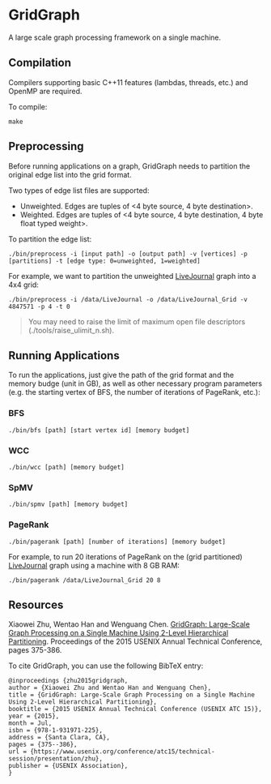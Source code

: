# GridGraph
A large scale graph processing framework on a single machine.

## Compilation
Compilers supporting basic C++11 features (lambdas, threads, etc.) and OpenMP
are required.

To compile:
```
make
```

## Preprocessing
Before running applications on a graph, GridGraph needs to partition the
original edge list into the grid format.

Two types of edge list files are supported:
- Unweighted. Edges are tuples of <4 byte source, 4 byte destination>.
- Weighted. Edges are tuples of <4 byte source, 4 byte destination, 4 byte
  float typed weight>.

To partition the edge list:
```
./bin/preprocess -i [input path] -o [output path] -v [vertices] -p [partitions] -t [edge type: 0=unweighted, 1=weighted]
```
For example, we want to partition the unweighted
[LiveJournal](http://snap.stanford.edu/data/soc-LiveJournal1.html) graph into a
4x4 grid:
```
./bin/preprocess -i /data/LiveJournal -o /data/LiveJournal_Grid -v 4847571 -p 4 -t 0
```

> You may need to raise the limit of maximum open file descriptors
> (./tools/raise\_ulimit\_n.sh).

## Running Applications
To run the applications, just give the path of the grid format and the memory
budge (unit in GB), as well as other necessary program parameters (e.g. the
starting vertex of BFS, the number of iterations of PageRank, etc.):

### BFS
```
./bin/bfs [path] [start vertex id] [memory budget]
```

### WCC
```
./bin/wcc [path] [memory budget]
```

### SpMV
```
./bin/spmv [path] [memory budget]
```

### PageRank
```
./bin/pagerank [path] [number of iterations] [memory budget]
```

For example, to run 20 iterations of PageRank on the (grid partitioned)
[LiveJournal](http://snap.stanford.edu/data/soc-LiveJournal1.html) graph using
a machine with 8 GB RAM:
```
./bin/pagerank /data/LiveJournal_Grid 20 8
```

## Resources
Xiaowei Zhu, Wentao Han and Wenguang Chen. [GridGraph: Large-Scale Graph
Processing on a Single Machine Using 2-Level Hierarchical
Partitioning](https://www.usenix.org/system/files/conference/atc15/atc15-paper-zhu.pdf).
Proceedings of the 2015 USENIX Annual Technical Conference, pages 375-386.

To cite GridGraph, you can use the following BibTeX entry:
```
@inproceedings {zhu2015gridgraph,
author = {Xiaowei Zhu and Wentao Han and Wenguang Chen},
title = {GridGraph: Large-Scale Graph Processing on a Single Machine Using 2-Level Hierarchical Partitioning},
booktitle = {2015 USENIX Annual Technical Conference (USENIX ATC 15)},
year = {2015},
month = Jul,
isbn = {978-1-931971-225},
address = {Santa Clara, CA},
pages = {375--386},
url = {https://www.usenix.org/conference/atc15/technical-session/presentation/zhu},
publisher = {USENIX Association},
}
```
